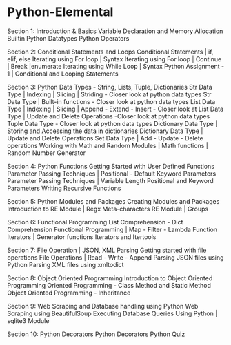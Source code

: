 # Python-Elemental
Section 
1: Introduction & Basics
   Variable Declaration and Memory Allocation
   Builtin Python Datatypes
   Python Operators

Section 
2: Conditional Statements and Loops
   Conditional Statements | if, elif, else
   Iterating using For loop | Syntax
   Iterating using For loop | Continue | Break |enumerate
   Iterating using While Loop | Syntax
   Python Assignment - 1 | Conditional and Looping Statements

Section 3:
  Python Data Types - String, Lists, Tuple, Dictionaries
  Str Data Type | Indexing | Slicing | Striding - Closer look at python data types
  Str Data Type | Built-in functions - Closer look at python data types
  List Data Type | Indexing | Slicing | Append - Extend - Insert - Closer look at
  List Data Type | Update and Delete Operations -Closer look at python data types
  Tuple Data Type - Closer look at python data types
  Dictionary Data Type | Storing and Accessing the data in dictionaries
  Dictionary Data Type | Update and Delete Operations
  Set Data Type | Add - Update - Delete operations
  Working with Math and Random Modules | Math
  functions | Random Number Generator

Section 4:
 Python Functions
 Getting Started with User Defined Functions
 Parameter Passing Techniques | Positional - Default
 Keyword Parameters
 Parameter Passing Techniques | Variable Length
 Positional and Keyword Parameters
 Writing Recursive Functions


Section 5: 
Python Modules and Packages
Creating Modules and Packages
Introduction to RE Module | Regx Meta-characters
RE Module | Groups

Section 6:
 Functional Programming
 List Comprehension - Dict Comprehension
 Functional Programming | Map - Filter - Lambda
 Function Iterators | Generator functions
 Iterators and Itertools

Section 7:
 File Operation | JSON, XML Parsing
 Getting started with file operations
 File Operations | Read - Write - Append
 Parsing JSON files using Python
 Parsing XML files using xmltodict

Section 8: 
 Object Oriented Programming
 Introduction to Object Oriented Programming
 Oriented Programming - Class Method and
 Static Method
 Object Oriented Programming - Inheritance


Section 9:
 Web Scraping and Database handling using Python
 Web Scraping using BeautifulSoup
 Executing Database Queries Using Python | sqlite3 Module

Section 10: 
Python Decorators
	Python Decorators
	Python Quiz
